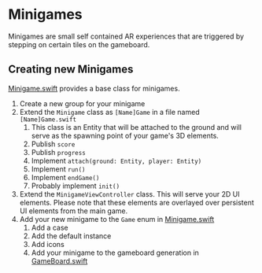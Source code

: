 #  Minigames

Minigames are small self contained AR experiences that are triggered by stepping on certain tiles on the gameboard.

## Creating new Minigames
[Minigame.swift](Minigame.swift) provides a base class for minigames. 

1. Create a new group for your minigame
1. Extend the `Minigame` class as `[Name]Game` in a file named `[Name]Game.swift`
    1. This class is an Entity that will be attached to the ground and will serve as the spawning point of your game's 3D elements.
    1. Publish `score`
    1. Publish `progress`
    1. Implement `attach(ground: Entity, player: Entity)`
    1. Implement `run()`
    1. Implement `endGame()`
    1. Probably implement `init()`
1. Extend the `MinigameViewController` class. This will serve your 2D UI elements. Please note that these elements are overlayed over persistent UI elements from the main game.
1. Add your new minigame to the `Game` enum in [Minigame.swift](Minigame.swift)
    1. Add a case
    1. Add the default instance
    1. Add icons
    1. Add your minigame to the gameboard generation in [GameBoard.swift](../GameBoard.swift)
    
